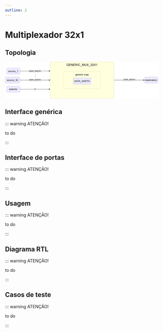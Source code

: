 ```yaml
---
outline: 2
---
```


# Multiplexador 32x1

## Topologia

![alt text](/public/images/reference/report_components/generic_mux_32x1.drawio.svg)

## Interface genérica

::: warning ATENÇÃO!

to do

:::

## Interface de portas

::: warning ATENÇÃO!

to do

:::

## Usagem

::: warning ATENÇÃO!

to do

:::

## Diagrama RTL

::: warning ATENÇÃO!

to do

:::

## Casos de teste

::: warning ATENÇÃO!

to do

:::
